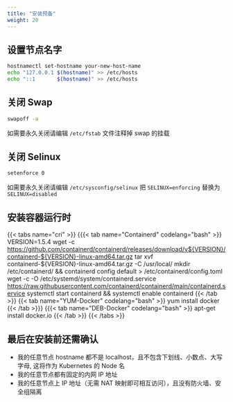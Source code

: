 ```yaml
---
title: "安装预备"
weight: 20
---
```


## 设置节点名字

``` bash
hostnamectl set-hostname your-new-host-name
echo "127.0.0.1 $(hostname)" >> /etc/hosts
echo "::1       $(hostname)" >> /etc/hosts
```

## 关闭 Swap

``` bash
swapoff -a
```

如需要永久关闭请编辑 `/etc/fstab` 文件注释掉 swap 的挂载

## 关闭 Selinux

``` bash
setenforce 0
```

如需要永久关闭请编辑 `/etc/sysconfig/selinux` 把 `SELINUX=enforcing` 替换为 `SELINUX=disabled`

## 安装容器运行时

{{< tabs name="cri" >}}
{{{< tab name="Containerd" codelang="bash" >}}
VERSION=1.5.4
wget -c https://github.com/containerd/containerd/releases/download/v${VERSION}/containerd-${VERSION}-linux-amd64.tar.gz
tar xvf containerd-${VERSION}-linux-amd64.tar.gz -C /usr/local/
mkdir /etc/containerd/ && containerd config default > /etc/containerd/config.toml
wget -c -O /etc/systemd/system/containerd.service https://raw.githubusercontent.com/containerd/containerd/main/containerd.service
systemctl start containerd && systemctl enable containerd
{{< /tab >}}
{{< tab name="YUM-Docker" codelang="bash" >}}
yum install docker
{{< /tab >}}}
{{{< tab name="DEB-Docker" codelang="bash" >}}
apt-get install docker.io
{{< /tab >}}
{{< /tabs >}}


## 最后在安装前还需确认

- 我的任意节点 hostname 都不是 localhost，且不包含下划线、小数点、大写字母, 这将作为 Kubernetes 的 Node 名
- 我的任意节点都有固定的内网 IP 地址
- 我的任意节点上 IP 地址（无需 NAT 映射即可相互访问），且没有防火墙、安全组隔离

